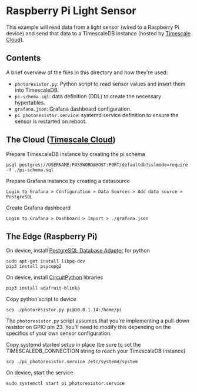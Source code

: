 # Raspberry Pi Light Sensor

This example will read data from a light sensor (wired to a Raspberry Pi device) and send that
data to a TimescaleDB instance (hosted by [Timescale Cloud](https://www.timescale.com/cloud)).

## Contents

A brief overview of the files in this directory and how they're used:

* `photoresistor.py`: Python script to read sensor values and insert them into TimescaleDB.
* `pi-schema.sql`: data definition (DDL) to create the necessary hypertables.
* `grafana.json`: Grafana dashboard configuration.
* `pi_photoresistor.service`: systemd service definition to ensure the sensor is restarted on reboot.

## The Cloud ([Timescale Cloud](https://www.timescale.com/cloud))

Prepare TimescaleDB instance by creating the pi schema

    psql postgres://USERNAME:PASSWORD@HOST:PORT/defaultdb?sslmode=require -f ./pi-schema.sql

Prepare Grafana instance by creating a datasource

    Login to Grafana > Configuration > Data Sources > Add data source > PostgreSQL

Create Grafana dashboard

    Login to Grafana > Dashboard > Import > ./grafana.json

## The Edge (Raspberry Pi)

On device, install [PostgreSQL Database Adapter](https://github.com/psycopg/psycopg2) for python

    sudo apt-get install libpq-dev
    pip3 install psycopg2

On device, install [CircuitPython](https://learn.adafruit.com/circuitpython-on-raspberrypi-linux/installing-circuitpython-on-raspberry-pi) libraries

    pip3 install adafruit-blinka

Copy python script to device

    scp ./photoresistor.py pi@10.0.1.14:/home/pi

The `photoresistor.py` script assumes that you're implementing a pull-down resistor on GPIO pin 23.
You'll need to modify this depending on the specifics of your own sensor configuration.

Copy systemd started setup in place (be sure to set the TIMESCALEDB_CONNECTION string to reach your TimescaleDB instance)

    scp ./pi_photoresistor.service /etc/systemd/system

On device, start the service

    sudo systemctl start pi_photoresistor.service
